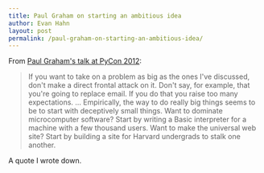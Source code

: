 ```yaml
---
title: Paul Graham on starting an ambitious idea
author: Evan Hahn
layout: post
permalink: /paul-graham-on-starting-an-ambitious-idea/
---
```

From [Paul Graham's talk at PyCon 2012](http://paulgraham.com/ambitious.html):

> If you want to take on a problem as big as the ones I've discussed, don't make a direct frontal attack on it. Don't say, for example, that you're going to replace email. If you do that you raise too many expectations. ... Empirically, the way to do really big things seems to be to start with deceptively small things. Want to dominate microcomputer software? Start by writing a Basic interpreter for a machine with a few thousand users. Want to make the universal web site? Start by building a site for Harvard undergrads to stalk one another.

A quote I wrote down.

